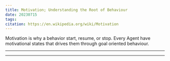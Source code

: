 ```yaml
---
title: Motivation; Understanding the Root of Behaviour
date: 20230715
tags: 
citation: https://en.wikipedia.org/wiki/Motivation
---
```


Motivation is why a behavior start, resume, or stop. Every Agent have motivational states that drives them through goal oriented behaviour.

----

----
